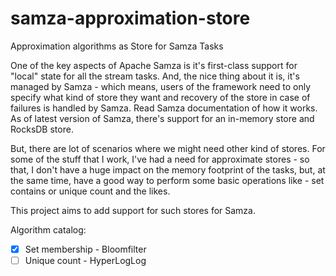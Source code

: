 # samza-approximation-store
Approximation algorithms as Store for Samza Tasks

One of the key aspects of Apache Samza is it's first-class support for "local" state for all the stream tasks. And, the nice thing about it is, it's managed by Samza - which means, users of the framework need to only specify what kind of store they want and recovery of the store in case of failures is handled by Samza. Read Samza documentation of how it works. As of latest version of Samza, there's support for an in-memory store and RocksDB store. 

But, there are lot of scenarios where we might need other kind of stores. For some of the stuff that I work, I've had a need for approximate stores - so that, I don't have a huge impact on the memory footprint of the tasks, but, at the same time, have a good way to perform some basic operations like - set contains or unique count and the likes.

This project aims to add support for such stores for Samza.

Algorithm catalog:
- [x] Set membership - Bloomfilter
- [ ] Unique count - HyperLogLog
